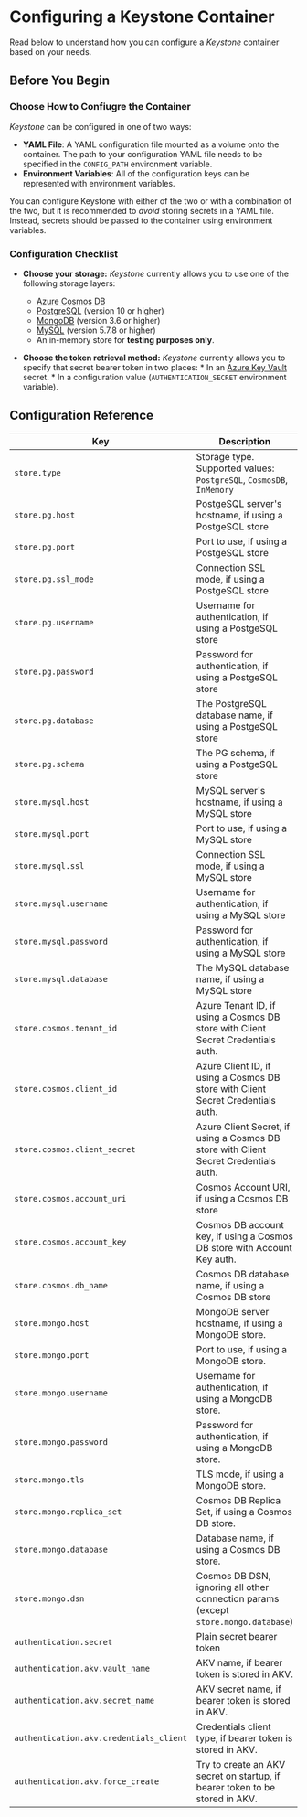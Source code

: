 # Configuring a Keystone Container

Read below to understand how you can configure a *Keystone* container
based on your needs.

## Before You Begin

### Choose How to Confiugre the Container

*Keystone* can be configured in one of two ways:

* **YAML File**: A YAML configuration file mounted as a volume onto the container.
  The path to your configuration YAML file needs to be specified in the `CONFIG_PATH`
  environment variable.
* **Environment Variables**: All of the configuration keys can be represented with
  environment variables.

You can configure Keystone with either of the two or with a combination of the two,
but it is recommended to *avoid* storing secrets in a YAML file. Instead, secrets should
be passed to the container using environment variables.

### Configuration Checklist

* **Choose your storage:**
  *Keystone* currently allows you to use one of the following storage layers:
    * [Azure Cosmos DB](https://docs.microsoft.com/en-us/azure/cosmos-db/introduction)
    * [PostgreSQL](https://www.postgresql.org) (version 10 or higher)
    * [MongoDB](https://www.mongodb.com/docs/) (version 3.6 or higher)
    * [MySQL](https://dev.mysql.com/) (version 5.7.8 or higher)
    * An in-memory store for **testing purposes only**.

* **Choose the token retrieval method:**
  *Keystone* currently allows you to specify that secret bearer token in two places:
      * In an [Azure Key Vault](https://azure.microsoft.com/en-us/services/key-vault/) secret.
      * In a configuration value (`AUTHENTICATION_SECRET` environment variable).

## Configuration Reference

| Key                                     | Description                                                                          | Type | Default                |
| --------------------------------------- | ------------------------------------------------------------------------------------ | ---- | ---------------------- |
| `store.type`                            | Storage type. Supported values: `PostgreSQL`, `CosmosDB`, `InMemory`                 | str  | `InMemory`             |
| `store.pg.host`                         | PostgeSQL server's hostname, if using a PostgeSQL store                              | str  | `localhost`            |
| `store.pg.port`                         | Port to use, if using a PostgeSQL store                                              | int  | `5432`                 |
| `store.pg.ssl_mode`                     | Connection SSL mode, if using a PostgeSQL store                                      | str  | `require`              |
| `store.pg.username`                     | Username for authentication, if using a PostgeSQL store                              | str  | -                      |
| `store.pg.password`                     | Password for authentication, if using a PostgeSQL store                              | str  | -                      |
| `store.pg.database`                     | The PostgreSQL database name, if using a PostgeSQL store                             | str  | `postgres`             |
| `store.pg.schema`                       | The PG schema, if using a PostgeSQL store                                            | str  | `public`               |
| `store.mysql.host`                      | MySQL server's hostname, if using a MySQL store                                      | str  | `localhost`            |
| `store.mysql.port`                      | Port to use, if using a MySQL store                                                  | int  | `3306`                 |
| `store.mysql.ssl`                       | Connection SSL mode, if using a MySQL store                                          | str  | `require`              |
| `store.mysql.username`                  | Username for authentication, if using a MySQL store                                  | str  | -                      |
| `store.mysql.password`                  | Password for authentication, if using a MySQL store                                  | str  | -                      |
| `store.mysql.database`                  | The MySQL database name, if using a MySQL store                                      | str  | `mysql`                |
| `store.cosmos.tenant_id`                | Azure Tenant ID, if using a Cosmos DB store with Client Secret Credentials auth.     | str  | -                      |
| `store.cosmos.client_id`                | Azure Client ID, if using a Cosmos DB store with Client Secret Credentials auth.     | str  | -                      |
| `store.cosmos.client_secret`            | Azure Client Secret, if using a Cosmos DB store with Client Secret Credentials auth. | str  | -                      |
| `store.cosmos.account_uri`              | Cosmos Account URI, if using a Cosmos DB store                                       | str  | -                      |
| `store.cosmos.account_key`              | Cosmos DB account key, if using a Cosmos DB store with Account Key auth.             | str  | -                      |
| `store.cosmos.db_name`                  | Cosmos DB database name, if using a Cosmos DB store                                  | str  | `scim_2_identity_pool` |
| `store.mongo.host`                      | MongoDB server hostname, if using a MongoDB store.                                   | str  | -                      |
| `store.mongo.port`                      | Port to use, if using a MongoDB store.                                               | int  | `27017`                |
| `store.mongo.username`                  | Username for authentication, if using a MongoDB store.                               | str  | -                      |
| `store.mongo.password`                  | Password for authentication, if using a MongoDB store.                               | str  | -                      |
| `store.mongo.tls`                       | TLS mode, if using a MongoDB store.                                                  | bool | `true`                 |
| `store.mongo.replica_set`               | Cosmos DB Replica Set, if using a Cosmos DB store.                                   | str  | -                      |
| `store.mongo.database`                  | Database name,  if using a Cosmos DB store.                                          | str  | `scim2Db`              |
| `store.mongo.dsn`                       | Cosmos DB DSN, ignoring all other connection params (except `store.mongo.database`)  | str  | -                      |
| `authentication.secret`                 | Plain secret bearer token                                                            | str  | -                      |
| `authentication.akv.vault_name`         | AKV name, if bearer token is stored in AKV.                                          | str  | -                      |
| `authentication.akv.secret_name`        | AKV secret name, if bearer token is stored in AKV.                                   | str  | `scim-2-api-token`     |
| `authentication.akv.credentials_client` | Credentials client type, if bearer token is stored in AKV.                           | str  | `default`              |
| `authentication.akv.force_create`       | Try to create an AKV secret on startup, if bearer token to be stored in AKV.         | bool | `false`                |
